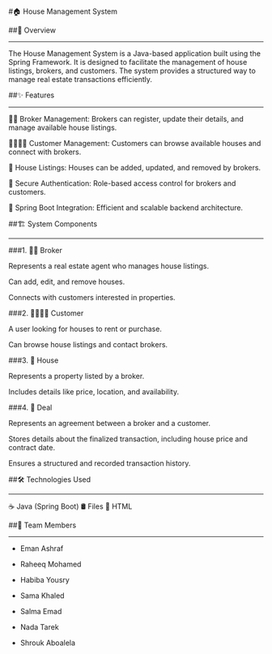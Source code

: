 #🏠 House Management System

##📌 Overview
_________________________________________________________________________________________________________________________________________________________

The House Management System is a Java-based application built using the Spring Framework. It is designed to facilitate the management of house listings, brokers, and customers. The system provides a structured way to manage real estate transactions efficiently.

##✨ Features
_________________________________________________________________________________________________________________________________________________________

👨‍💼 Broker Management: Brokers can register, update their details, and manage available house listings.

👨‍👩‍👧‍👦 Customer Management: Customers can browse available houses and connect with brokers.

🏡 House Listings: Houses can be added, updated, and removed by brokers.

🔐 Secure Authentication: Role-based access control for brokers and customers.

🚀 Spring Boot Integration: Efficient and scalable backend architecture.

##🏗️ System Components
________________________________________________________________________________________________________________________________________________________

###1. 👨‍💼 Broker

Represents a real estate agent who manages house listings.

Can add, edit, and remove houses.

Connects with customers interested in properties.

###2. 👨‍👩‍👧‍👦 Customer

A user looking for houses to rent or purchase.

Can browse house listings and contact brokers.

###3. 🏡 House

Represents a property listed by a broker.

Includes details like price, location, and availability.

###4. 📜 Deal

Represents an agreement between a broker and a customer.

Stores details about the finalized transaction, including house price and contract date.

Ensures a structured and recorded transaction history.

##🛠️ Technologies Used
______________________________________________________________________________________________________________________________________________________

☕ Java (Spring Boot)
🛢️ Files
🎨 HTML

##👥 Team Members
______________________________________________________________________________________________________________________________________________________

* Eman Ashraf

* Raheeq Mohamed

* Habiba Yousry

* Sama Khaled

* Salma Emad

* Nada Tarek

* Shrouk Aboalela
